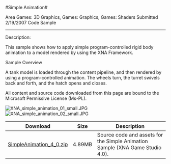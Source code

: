 #Simple Animation#

Area
Games: 3D Graphics, Games: Graphics, Games: Shaders
Submitted
2/19/2007
Code Sample

---

Description:

This sample shows how to apply simple program-controlled rigid body animation to a model rendered by using the XNA Framework.

Sample Overview

A tank model is loaded through the content pipeline, and then rendered by using a program-controlled animation. The wheels turn, the turret swivels back and forth, and the hatch opens and closes.

All content and source code downloaded from this page are bound to the Microsoft Permissive License (Ms-PL).

![XNA_simple_animation_01_small.JPG](https://github.com/kniEngine/XNAGameStudio/blob/master/Images/XNA_simple_animation_01_small.JPG)![XNA_simple_animation_02_small.JPG](https://github.com/kniEngine/XNAGameStudio/blob/master/Images/XNA_simple_animation_02_small.JPG)
	

Download | Size | Description
---|---|---|
[SimpleAnimation_4_0.zip](https://github.com/kniEngine/XNAGameStudio/blob/master/Samples/SimpleAnimation_4_0.zip?raw=true) | 4.89MB | Source code and assets for the Simple Animation Sample (XNA Game Studio 4.0). 